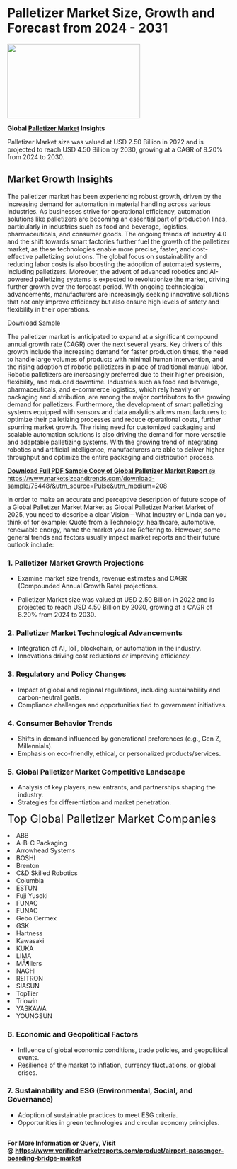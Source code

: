 <H1>Palletizer Market Size, Growth and Forecast from 2024 - 2031</H1><img class="aligncenter size-medium wp-image-584254" src="https://thirdeyenews.in/wp-content/uploads/2024/09/Global-Market-Research-300x168.jpeg" alt="" width="300" height="168" /><p><strong>Global&nbsp;<a href="https://www.marketsizeandtrends.com/download-sample/75448/&amp;utm_source=Pulse&amp;utm_medium=208">Palletizer Market</a> Insights</strong></p><p>Palletizer Market size was valued at USD 2.50 Billion in 2022 and is projected to reach USD 4.50 Billion by 2030, growing at a CAGR of 8.20% from 2024 to 2030.</p><p><h2>Market Growth Insights</h2> <p>The palletizer market has been experiencing robust growth, driven by the increasing demand for automation in material handling across various industries. As businesses strive for operational efficiency, automation solutions like palletizers are becoming an essential part of production lines, particularly in industries such as food and beverage, logistics, pharmaceuticals, and consumer goods. The ongoing trends of Industry 4.0 and the shift towards smart factories further fuel the growth of the palletizer market, as these technologies enable more precise, faster, and cost-effective palletizing solutions. The global focus on sustainability and reducing labor costs is also boosting the adoption of automated systems, including palletizers. Moreover, the advent of advanced robotics and AI-powered palletizing systems is expected to revolutionize the market, driving further growth over the forecast period. With ongoing technological advancements, manufacturers are increasingly seeking innovative solutions that not only improve efficiency but also ensure high levels of safety and flexibility in their operations.</p> <p><a href="#">Download Sample</a></p> <p>The palletizer market is anticipated to expand at a significant compound annual growth rate (CAGR) over the next several years. Key drivers of this growth include the increasing demand for faster production times, the need to handle large volumes of products with minimal human intervention, and the rising adoption of robotic palletizers in place of traditional manual labor. Robotic palletizers are increasingly preferred due to their higher precision, flexibility, and reduced downtime. Industries such as food and beverage, pharmaceuticals, and e-commerce logistics, which rely heavily on packaging and distribution, are among the major contributors to the growing demand for palletizers. Furthermore, the development of smart palletizing systems equipped with sensors and data analytics allows manufacturers to optimize their palletizing processes and reduce operational costs, further spurring market growth. The rising need for customized packaging and scalable automation solutions is also driving the demand for more versatile and adaptable palletizing systems. With the growing trend of integrating robotics and artificial intelligence, manufacturers are able to deliver higher throughput and optimize the entire packaging and distribution process. <p><a href="#"></p><p><span class=""><strong>Download Full PDF Sample Copy of Global Palletizer Market Report</strong> @ <a href="https://www.marketsizeandtrends.com/download-sample/75448/&amp;utm_source=Pulse&amp;utm_medium=208" target="_blank">https://www.marketsizeandtrends.com/download-sample/75448/&amp;utm_source=Pulse&amp;utm_medium=208</a></span></p><p>In order to make an accurate and perceptive description of future scope of a Global&nbsp;Palletizer Market Market as Global&nbsp;Palletizer Market Market of 2025, you need to describe a clear Vision &ndash; What Industry or Linda can you think of for example: Quote from a Technology, healthcare, automotive, renewable energy, name the market you are Reffering to. However, some general trends and factors usually impact market reports and their future outlook include:</p><h3>1.&nbsp;<strong>Palletizer Market Growth Projections</strong></h3><ul><li>Examine market size trends, revenue estimates and CAGR (Compounded Annual Growth Rate) projections.</li><li><p>Palletizer Market size was valued at USD 2.50 Billion in 2022 and is projected to reach USD 4.50 Billion by 2030, growing at a CAGR of 8.20% from 2024 to 2030.</p></li></ul><h3>2.&nbsp;<strong>Palletizer Market Technological Advancements</strong></h3><ul><li>Integration of AI, IoT, blockchain, or automation in the industry.</li><li>Innovations driving cost reductions or improving efficiency.</li></ul><h3>3.&nbsp;<strong>Regulatory and Policy Changes</strong></h3><ul><li>Impact of global and regional regulations, including sustainability and carbon-neutral goals.</li><li>Compliance challenges and opportunities tied to government initiatives.</li></ul><h3>4.&nbsp;<strong>Consumer Behavior Trends</strong></h3><ul><li>Shifts in demand influenced by generational preferences (e.g., Gen Z, Millennials).</li><li>Emphasis on eco-friendly, ethical, or personalized products/services.</li></ul><h3>5.&nbsp;<strong>Global Palletizer Market Competitive Landscape</strong></h3><ul><li>Analysis of key players, new entrants, and partnerships shaping the industry.</li><li>Strategies for differentiation and market penetration.</li></ul><p data-pm-slice="1 1 []"><span style="color: inherit; font-family: inherit; font-size: 25px;">Top Global Palletizer Market Companies</span></p><div class="" data-test-id=""><p><li>ABB</li><li> A-B-C Packaging</li><li> Arrowhead Systems</li><li> BOSHI</li><li> Brenton</li><li> C&D Skilled Robotics</li><li> Columbia</li><li> ESTUN</li><li> Fuji Yusoki</li><li> FUNAC</li><li> FUNAC</li><li> Gebo Cermex</li><li> GSK</li><li> Hartness</li><li> Kawasaki</li><li> KUKA</li><li> LIMA</li><li> MÃ¶llers</li><li> NACHI</li><li> REITRON</li><li> SIASUN</li><li> TopTier</li><li> Triowin</li><li> YASKAWA</li><li> YOUNGSUN</li></p></div><h3>6.&nbsp;<strong>Economic and Geopolitical Factors</strong></h3><ul><li>Influence of global economic conditions, trade policies, and geopolitical events.</li><li>Resilience of the market to inflation, currency fluctuations, or global crises.</li></ul><h3>7.&nbsp;<strong>Sustainability and ESG (Environmental, Social, and Governance)</strong></h3><ul><li>Adoption of sustainable practices to meet ESG criteria.</li><li>Opportunities in green technologies and circular economy principles.</li></ul><h2><strong style="font-size: 14px;">For More Information or Query, Visit @&nbsp;</strong><a style="background-color: #ffffff; font-size: 14px;" href="https://www.marketsizeandtrends.com/report/palletizer-market/" target="_blank">https://www.verifiedmarketreports.com/product/airport-passenger-boarding-bridge-market</a></h2>
